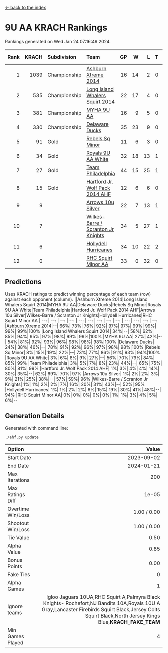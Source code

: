 [<- back to the index](readme.md)
# 9U AA KRACH Rankings
Rankings generated on Wed Jan 24 07:16:49 2024.

Rank|KRACH|Subdivision|Team|GP|W|L|T|OTW|OTL|SoS|Exp Wins|Win Diff
---:|---:|:---|:---|---:|---:|---:|---:|---:|---:|---:|---:|---:
1|1039|Championship|[Ashburn Xtreme 2014](https://gamesheetstats.com/seasons/3659/teams/140217/schedule)|16|14|2|0|0|0|178|14.9|0.0
2|535|Championship|[Long Island Whalers Squirt 2014](https://gamesheetstats.com/seasons/3659/teams/140221/schedule)|22|17|4|0|1|0|194|18.9|0.0
3|381|Championship|[MYHA 9U AA](https://gamesheetstats.com/seasons/3659/teams/140222/schedule)|16|9|5|0|2|0|261|11.9|0.0
4|330|Championship|[Delaware Ducks](https://gamesheetstats.com/seasons/3659/teams/140218/schedule)|35|23|9|0|0|3|767|23.8|-0.0
5|91|Gold|[Rebels Sq Minor](https://gamesheetstats.com/seasons/3659/teams/140223/schedule)|11|6|3|0|1|1|194|7.9|0.0
6|34|Gold|[Royals 9U AA White](https://gamesheetstats.com/seasons/3659/teams/140225/schedule)|32|18|13|1|0|0|130|19.4|0.0
7|27|Gold|[Team Philadelphia](https://gamesheetstats.com/seasons/3659/teams/140226/schedule)|44|15|25|1|2|1|488|18.4|0.0
8|15|Gold|[Hartford Jr. Wolf Pack 2014 AHF](https://gamesheetstats.com/seasons/3659/teams/140219/schedule)|12|6|6|0|0|0|131|6.9|0.0
9|9||[Arrows 10u Silver](https://gamesheetstats.com/seasons/3659/teams/140216/schedule)|22|7|13|1|1|0|158|9.4|0.0
10|7||[Wilkes-Barre / Scranton Jr Knights](https://gamesheetstats.com/seasons/3659/teams/140228/schedule)|34|5|27|1|0|1|886|6.4|0.0
11|6||[Hollydell Hurricanes](https://gamesheetstats.com/seasons/3659/teams/140220/schedule)|34|10|22|2|0|0|102|11.9|0.0
12|0||[RHC Squirt Minor AA](https://gamesheetstats.com/seasons/3659/teams/140224/schedule)|33|0|32|0|0|1|114|0.9|0.0

## Predictions
Uses KRACH ratings to predict winning percentage of each team (row) against each opponent (column).
||Ashburn Xtreme 2014|Long Island Whalers Squirt 2014|MYHA 9U AA|Delaware Ducks|Rebels Sq Minor|Royals 9U AA White|Team Philadelphia|Hartford Jr. Wolf Pack 2014 AHF|Arrows 10u Silver|Wilkes-Barre / Scranton Jr Knights|Hollydell Hurricanes|RHC Squirt Minor AA
| --: | --: | --: | --: | --: | --: | --: | --: | --: | --: | --: | --: | --: 
|Ashburn Xtreme 2014|--| 66%| 73%| 76%| 92%| 97%| 97%| 99%| 99%| 99%| 99%|100%
|Long Island Whalers Squirt 2014| 34%|--| 58%| 62%| 85%| 94%| 95%| 97%| 98%| 99%| 99%|100%
|MYHA 9U AA| 27%| 42%|--| 54%| 81%| 92%| 93%| 96%| 98%| 98%| 98%|100%
|Delaware Ducks| 24%| 38%| 46%|--| 78%| 91%| 92%| 96%| 97%| 98%| 98%|100%
|Rebels Sq Minor|  8%| 15%| 19%| 22%|--| 73%| 77%| 86%| 91%| 93%| 94%|100%
|Royals 9U AA White|  3%|  6%|  8%|  9%| 27%|--| 56%| 70%| 79%| 84%| 85%| 99%
|Team Philadelphia|  3%|  5%|  7%|  8%| 23%| 44%|--| 65%| 75%| 80%| 81%| 99%
|Hartford Jr. Wolf Pack 2014 AHF|  1%|  3%|  4%|  4%| 14%| 30%| 35%|--| 62%| 69%| 70%| 97%
|Arrows 10u Silver|  1%|  2%|  2%|  3%|  9%| 21%| 25%| 38%|--| 57%| 59%| 96%
|Wilkes-Barre / Scranton Jr Knights|  1%|  1%|  2%|  2%|  7%| 16%| 20%| 31%| 43%|--| 52%| 95%
|Hollydell Hurricanes|  1%|  1%|  2%|  2%|  6%| 15%| 19%| 30%| 41%| 48%|--| 94%
|RHC Squirt Minor AA|  0%|  0%|  0%|  0%|  0%|  1%|  1%|  3%|  4%|  5%|  6%|--

## Generation Details

Generated with command line:
```
./ahf.py update
```

| Option | Value |
| :----- | ----: |
| Start Date | 2023-09-02 |
| End Date | 2024-01-21 |
| Max Iterations | 200 |
| Max Ratings Diff | 1e-05 |
| Overtime Win/Loss | 1.00 / 0.00 |
| Shootout Win/Loss | 1.00 / 0.00 |
| Tie Value | 0.50 |
| Alpha Value | 0.85 |
| Bonus Points | 0.00 |
| Fake Ties | 0 |
| Alpha Games | 1 |
| Ignore teams | Igloo Jaguars 10UA,RHC Squirt A,Palmyra Black Knights- Rochefort,NJ Bandits 10A,Royals 10U A Gray,Lancaster Firebirds Squirt Black,Jersey Colts Squirt Black,North Jersey Kings Blue,__KRACH_FAKE_TEAM__ |
| Min Games Played | 4 |

